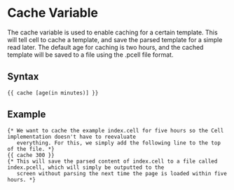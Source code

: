 Cache Variable
==================
The cache variable is used to enable caching for a certain template. This will tell cell to cache a template, and save
the parsed template for a simple read later. The default age for caching is two hours, and the cached template will be
saved to a file using the .pcell file format.

Syntax
--------------
```
{{ cache [age(in minutes)] }}
```

Example
--------------
```
{* We want to cache the example index.cell for five hours so the Cell implementation doesn't have to reevaluate
   everything. For this, we simply add the following line to the top of the file. *}
{{ cache 300 }}
{* This will save the parsed content of index.cell to a file called index.pcell, which will simply be outputted to the
   screen without parsing the next time the page is loaded within five hours. *}
```